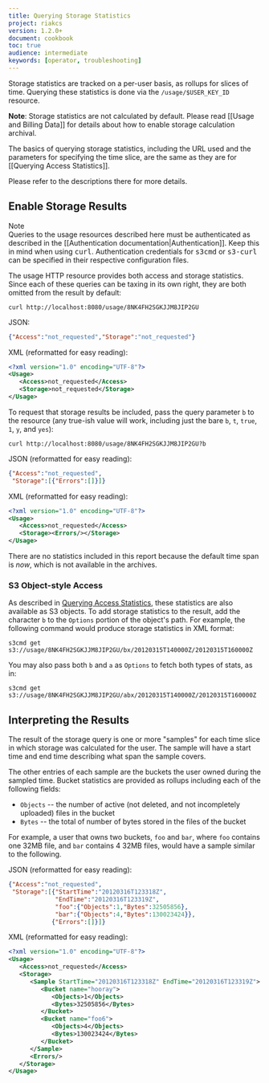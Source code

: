 ```yaml
---
title: Querying Storage Statistics
project: riakcs
version: 1.2.0+
document: cookbook
toc: true
audience: intermediate
keywords: [operator, troubleshooting]
---
```


Storage statistics are tracked on a per-user basis, as rollups for
slices of time. Querying these statistics is done via the
`/usage/$USER_KEY_ID` resource.

**Note**: Storage statistics are not calculated by default. Please read
[[Usage and Billing Data]] for details about how to enable storage calculation archival.

The basics of querying storage statistics, including the URL used and
the parameters for specifying the time slice, are the same as they are
for [[Querying Access Statistics]].

Please refer to the descriptions there for more details.

## Enable Storage Results
<div class="note"><div class="title">Note</div>Queries to the usage resources
described here must be authenticated as described in the
[[Authentication documentation|Authentication]]. Keep this in mind when using
<tt>curl</tt>. Authentication credentials for <tt>s3cmd</tt> or
<tt>s3-curl</tt> can be specified in their respective configuration
files.</div>

The usage HTTP resource provides both access and storage statistics.
Since each of these queries can be taxing in its own right, they are
both omitted from the result by default:

    curl http://localhost:8080/usage/8NK4FH2SGKJJM8JIP2GU

JSON:
```json
{"Access":"not_requested","Storage":"not_requested"}
```

XML (reformatted for easy reading):

```xml
<?xml version="1.0" encoding="UTF-8"?>
<Usage>
   <Access>not_requested</Access>
   <Storage>not_requested</Storage>
</Usage>
```

To request that storage results be included, pass the query parameter
`b` to the resource (any true-ish value will work, including just the
bare `b`, `t`, `true`, `1`, `y`, and `yes`):

    curl http://localhost:8080/usage/8NK4FH2SGKJJM8JIP2GU?b

JSON (reformatted for easy reading):

```json
{"Access":"not_requested",
 "Storage":[{"Errors":[]}]}
```
XML (reformatted for easy reading):

```xml
<?xml version="1.0" encoding="UTF-8"?>
<Usage>
   <Access>not_requested</Access>
   <Storage><Errors/></Storage>
</Usage>
```

There are no statistics included in this report because the default time
span is *now*, which is not available in the archives.

### S3 Object-style Access

As described in [Querying Access
Statistics](Querying-Access-Statistics.html),
these statistics are also available as S3 objects. To add storage
statistics to the result, add the character `b` to the `Options` portion
of the object's path. For example, the following command would produce
storage statistics in XML format:

    s3cmd get s3://usage/8NK4FH2SGKJJM8JIP2GU/bx/20120315T140000Z/20120315T160000Z

You may also pass both `b` and `a` as `Options` to fetch both types of
stats, as in:

    s3cmd get s3://usage/8NK4FH2SGKJJM8JIP2GU/abx/20120315T140000Z/20120315T160000Z

## Interpreting the Results
The result of the storage query is one or more "samples" for each time
slice in which storage was calculated for the user. The sample will have
a start time and end time describing what span the sample covers.

The other entries of each sample are the buckets the user owned during
the sampled time. Bucket statistics are provided as rollups including
each of the following fields:

-   `Objects` -- the number of active (not deleted, and not incompletely
    uploaded) files in the bucket
-   `Bytes` -- the total of number of bytes stored in the files of the
    bucket

For example, a user that owns two buckets, `foo` and `bar`, where `foo`
contains one 32MB file, and `bar` contains 4 32MB files, would have a
sample similar to the following.

JSON (reformatted for easy reading):

```json
{"Access":"not_requested",
 "Storage":[{"StartTime":"20120316T123318Z",
             "EndTime":"20120316T123319Z",
             "foo":{"Objects":1,"Bytes":32505856},
             "bar":{"Objects":4,"Bytes":130023424}},
            {"Errors":[]}]}
```

XML (reformatted for easy reading):

```xml
<?xml version="1.0" encoding="UTF-8"?>
<Usage>
   <Access>not_requested</Access>
   <Storage>
      <Sample StartTime="20120316T123318Z" EndTime="20120316T123319Z">
         <Bucket name="hooray">
            <Objects>1</Objects>
            <Bytes>32505856</Bytes>
         </Bucket>
         <Bucket name="foo6">
            <Objects>4</Objects>
            <Bytes>130023424</Bytes>
         </Bucket>
      </Sample>
      <Errors/>
   </Storage>
</Usage>
```
